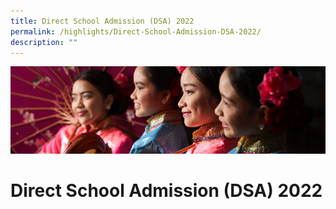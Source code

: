 ```yaml
---
title: Direct School Admission (DSA) 2022
permalink: /highlights/Direct-School-Admission-DSA-2022/
description: ""
---
```

![](/images/Highlights.jpg)

Direct School Admission (DSA) 2022
==================================